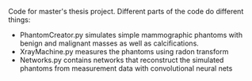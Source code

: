 Code for master's thesis project. Different parts of the code do different things:
- PhantomCreator.py simulates simple mammographic phantoms with benign and malignant masses as well as calcifications.
- XrayMachine.py measures the phantoms using radon transform
- Networks.py contains networks that reconstruct the simulated phantoms from measurement data with convolutional neural nets
